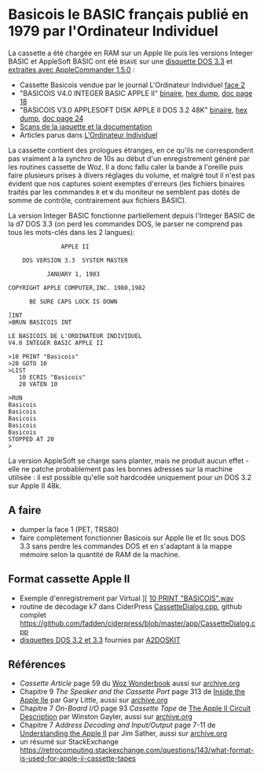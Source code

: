 # Basicois le BASIC français publié en 1979 par l'Ordinateur Individuel

La cassette a été chargée en RAM sur un Apple IIe puis les versions Integer BASIC et AppleSoft BASIC ont été `BSAVE` sur une [disquette DOS 3.3](Apple%20DOS%203.3%20January%201983%20%2B%20Basicois.dsk) et [extraites avec AppleCommander 1.5.0](Apple%20DOS%203.3%20January%201983%20%2B%20Basicois) :
- Cassette Basicois vendue par le journal L'Ordinateur Individuel [face 2](k7_dump/basicois_apple.wav)
- "BASICOIS V4.0 INTEGER BASIC APPLE II" [binaire](k7_dump/BASICOIS%20INT), [hex dump](k7_dump/BASICOIS%20INT.txt), [doc page 18](k7_photos/basicois_k7_doc_p18_19_Apple_Integer.jpg)
- "BASICOIS V3.0 APPLESOFT DISK APPLE II DOS 3.2 48K" [binaire](k7_dump/BASICOIS%20APPLESOFT), [hex dump](k7_dump/BASICOIS%20APPLESOFT.txt), [doc page 24](k7_photos/basicois_k7_doc_p24_25_AppleSoft.jpg)
- [Scans de la jaquette et la documentation](k7_photos/)
- Articles parus dans [L'Ordinateur Individuel](l_ordinateur_individuel/)

La cassette contient des prologues étranges, en ce qu'ils ne correspondent pas vraiment à la synchro de 10s au début d'un enregistrement généré par les routines cassette de Woz.
Il a donc fallu caler la bande à l'oreille puis faire plusieurs prises à divers réglages du volume, et malgré tout il n'est pas évident que nos captures soient exemptes d'erreurs (les fichiers binaires traités par les commandes `R` et `W` du moniteur ne semblent pas dotés de somme de contrôle, contrairement aux fichiers BASIC).

La version Integer BASIC fonctionne partiellement depuis l'Integer BASIC de la d7 DOS 3.3 (on perd les commandes DOS, le parser ne comprend pas tous les mots-clés dans les 2 langues):
```
               APPLE II

    DOS VERSION 3.3  SYSTEM MASTER

           JANUARY 1, 1983

COPYRIGHT APPLE COMPUTER,INC. 1980,1982

      BE SURE CAPS LOCK IS DOWN

]INT
>BRUN BASICOIS INT
```

```
LE BASICOIS DE L'ORDINATEUR INDIVIDUEL
V4.0 INTEGER BASIC APPLE II

>10 PRINT "Basicois"
>20 GOTO 10
>LIST
   10 ECRIS "Basicois"
   20 VATEN 10

>RUN
Basicois
Basicois
Basicois
Basicois
Basicois
STOPPED AT 20
>
```

La version AppleSoft se charge sans planter, mais ne produit aucun effet - elle ne patche probablement pas les bonnes adresses sur la machine utilisée : il est possible qu'elle soit hardcodée uniquement pour un DOS 3.2 sur Apple II 48k.

## A faire
- dumper la face 1 (PET, TRS80)
- faire complètement fonctionner Basicois sur Apple IIe et IIc sous DOS 3.3 sans perdre les commandes DOS et en s'adaptant à la mappe mémoire selon la quantité de RAM de la machine.

## Format cassette Apple II
- Exemple d'enregistrement par Virtual ][ [10 PRINT "BASICOIS".wav](Apple%20BASIC%20tape%20recording%20example%20from%20Virtual%20%5D%5B/10%20PRINT%20%22BASICOIS%22.wav)
- routine de décodage k7 dans CiderPress [CassetteDialog.cpp](k7%20decoder%20from%20fadden%20ciderpress/CassetteDialog.cpp), github complet https://github.com/fadden/ciderpress/blob/master/app/CassetteDialog.cpp
- [disquettes DOS 3.2 et 3.3](Apple%20DOS%203.x%20masters%20from%20A2DOSKIT) fournies par [A2DOSKIT](https://cmosher01.github.io/Apple-II-Source/)

## Références
- *Cassette Article* page 59 du [Woz Wonderbook](https://digibarn.com/collections/books/woz-wonderbook/index.html) aussi sur [archive.org](https://archive.org/details/TheWozWonderbook)
- Chapitre 9 *The Speaker and the Cassette Port* page 313 de [Inside the Apple IIe](https://mirrors.apple2.org.za/Apple%20II%20Documentation%20Project/Books/Gary%20B.%20Little%20-%20Inside%20the%20IIe.pdf) par Gary Little, aussi sur [archive.org](https://archive.org/details/InsideTheAppleIIe)
- Chapitre 7 *On-Board I/O* page 93 *Cassette Tape* de [The Apple II Circuit Description](https://mirrors.apple2.org.za/Apple%20II%20Documentation%20Project/Books/W.%20Gayler%20-%20The%20Apple%20II%20Circuit%20Description.pdf) par Winston Gayler, aussi sur [archive.org](https://archive.org/details/apple-ii-circuit-description)
- Chapitre 7 *Address Decoding and Input/Output* page 7-11 de [Understanding the Apple II](https://mirrors.apple2.org.za/Apple%20II%20Documentation%20Project/Books/Jim%20Sather%20-%20Understanding%20the%20Apple%20II.pdf) par Jim Sather, aussi sur [archive.org](https://archive.org/details/understanding_the_apple_ii)
- un résumé sur StackExchange https://retrocomputing.stackexchange.com/questions/143/what-format-is-used-for-apple-ii-cassette-tapes
